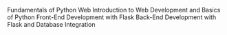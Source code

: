Fundamentals of Python Web
Introduction to Web Development and Basics of Python
Front-End Development with Flask
Back-End Development with Flask and Database Integration
